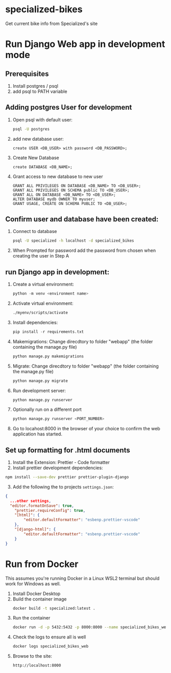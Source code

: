 # specialized-bikes
Get current bike info from Specialized's site

# Run Django Web app in development mode

## Prerequisites
1. Install postgres / psql 
2. add psql to PATH variable

## Adding postgres User for development
1. Open psql with default user: 
    ```sh
    psql -U postgres 
    ```
2. add new database user:
    ```psql
    create USER <DB_USER> with password <DB_PASSWORD>; 
    ```
3. Create New Database
    ```psql
    create DATABASE <DB_NAME>;
    ```
4. Grant access to new database to new user 
    ```psql
    GRANT ALL PRIVILEGES ON DATABASE <DB_NAME> TO <DB_USER>;
    GRANT ALL PRIVILEGES ON SCHEMA public TO <DB_USER>;
    GRANT ALL ON DATABASE <DB_NAME> TO <DB_USER>;
    ALTER DATABASE mydb OWNER TO myuser;
    GRANT USAGE, CREATE ON SCHEMA PUBLIC TO <DB_USER>;
    ```

## Confirm user and database have been created:
1. Connect to database
    ```sh
    psql -U specialized -h localhost -d specialized_bikes
    ```
2. When Prompted for password add the password from chosen when creating the user in Step A

## run Django app in development:
1. Create a virtual environment:
    ```py
    python -m venv <environment name>
    ```

2. Activate virtual environment:
    ```sh
    ./myenv/scripts/activate
    ```
3. Install dependencies:
    ```py
    pip install -r requirements.txt
    ```
4. Makemigrations:
    Change direcdtory to folder "webapp" (the folder containing the manage.py file)
    ```py
    python manage.py makemigrations 
    ```

5. Migrate:
    Change direcdtory to folder "webapp" (the folder containing the manage.py file)
    ```py
    python manage.py migrate
    ```

6. Run development server:
    ```py
    python manage.py runserver 
    ```

7. Optionally run on a different port
    ```py
    python manage.py runserver <PORT_NUMBER>
    ```

8. Go to locahost:8000 in the browser of your choice to confirm the web application has started.


## Set up formatting for .html documents
1. Install the Extension: Prettier - Code formatter
2. Install prettier development dependencies: 
```sh
npm install --save-dev prettier prettier-plugin-django
```
3. Add the following the to projects `settings.json`:
```json
{
  ...other settings,
  "editor.formatOnSave": true,
    "prettier.requireConfig": true,
    "[html]": {
        "editor.defaultFormatter": "esbenp.prettier-vscode"
    },
    "[django-html]": {
        "editor.defaultFormatter": "esbenp.prettier-vscode"
    }
}
```

# Run from Docker
This assumes you're running Docker in a Linux WSL2 terminal but should work for Windows as well. 

1. Install Docker Desktop
2. Build the container image
    ```bash
    docker build -t specialized:latest .
    ```
3. Run the container
    ```bash
    docker run -d -p 5432:5432 -p 8000:8000 --name specialized_bikes_web -e POSTGRES_PASSWORD=mysecurepassword -e POSTGRES_DB=specialized_bikes -e POSTGRES_USER=specialized specialized:latest
    ```
4. Check the logs to ensure all is well
    ```bash
    docker logs specialized_bikes_web
    ```
5. Browse to the site:
    ```bash
    http://localhost:8000
    ```

